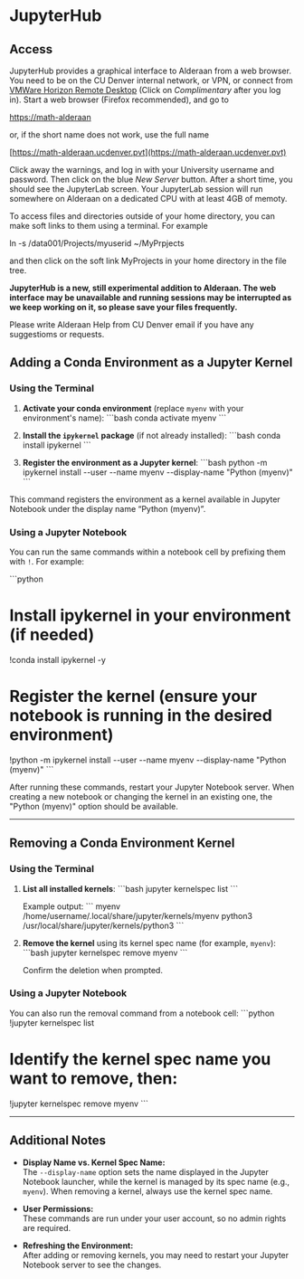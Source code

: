 # JupyterHub

## Access

JupyterHub provides a graphical interface to Alderaan from a web browser. You need to be on the CU Denver 
internal network, or VPN, or connect from [VMWare Horizon Remote Desktop](https://remote.ucdenver.edu) (Click on *Complimentary* after you log in). Start a web browser (Firefox recommended), and go to

  [https://math-alderaan](https://math-alderaan)

or, if the short name does not work, use the full name

  [https://math-alderaan.ucdenver.pvt](https://math-alderaan.ucdenver.pvt)

Click away the warnings, and log in with your University username and password. Then click on the blue *New Server* button. After a short
time, you should see the JupyterLab screen. Your JupyterLab session will run somewhere on Alderaan on a dedicated CPU with at least 4GB of memoty.

To access files and directories outside of your home directory, you can make soft links to them using a terminal. For example

  ln -s /data001/Projects/myuserid ~/MyPrpjects
  
and then click on the soft link MyProjects in your home directory in the file tree.

**JupyterHub is a new, still experimental addition to Alderaan. The web interface may be unavailable and running sessions may be interrupted as we keep working on it, so please save your files frequently.** 

Please write Alderaan Help from CU Denver email if you have any suggestioms or requests.

## Adding a Conda Environment as a Jupyter Kernel

### Using the Terminal

1. **Activate your conda environment** (replace `myenv` with your environment's name):
   \`\`\`bash
   conda activate myenv
   \`\`\`

2. **Install the `ipykernel` package** (if not already installed):
   \`\`\`bash
   conda install ipykernel
   \`\`\`

3. **Register the environment as a Jupyter kernel**:
   \`\`\`bash
   python -m ipykernel install --user --name myenv --display-name "Python (myenv)"
   \`\`\`

This command registers the environment as a kernel available in Jupyter Notebook under the display name “Python (myenv)”.

### Using a Jupyter Notebook

You can run the same commands within a notebook cell by prefixing them with `!`. For example:

\`\`\`python
# Install ipykernel in your environment (if needed)
!conda install ipykernel -y

# Register the kernel (ensure your notebook is running in the desired environment)
!python -m ipykernel install --user --name myenv --display-name "Python (myenv)"
\`\`\`

After running these commands, restart your Jupyter Notebook server. When creating a new notebook or changing the kernel in an existing one, the "Python (myenv)" option should be available.

---

## Removing a Conda Environment Kernel

### Using the Terminal

1. **List all installed kernels**:
   \`\`\`bash
   jupyter kernelspec list
   \`\`\`

   Example output:
   \`\`\`
   myenv    /home/username/.local/share/jupyter/kernels/myenv
   python3  /usr/local/share/jupyter/kernels/python3
   \`\`\`

2. **Remove the kernel** using its kernel spec name (for example, `myenv`):
   \`\`\`bash
   jupyter kernelspec remove myenv
   \`\`\`

   Confirm the deletion when prompted.

### Using a Jupyter Notebook

You can also run the removal command from a notebook cell:
\`\`\`python
!jupyter kernelspec list
# Identify the kernel spec name you want to remove, then:
!jupyter kernelspec remove myenv
\`\`\`

---

## Additional Notes

- **Display Name vs. Kernel Spec Name:**  
  The `--display-name` option sets the name displayed in the Jupyter Notebook launcher, while the kernel is managed by its spec name (e.g., `myenv`). When removing a kernel, always use the kernel spec name.

- **User Permissions:**  
  These commands are run under your user account, so no admin rights are required.

- **Refreshing the Environment:**  
  After adding or removing kernels, you may need to restart your Jupyter Notebook server to see the changes.
```


